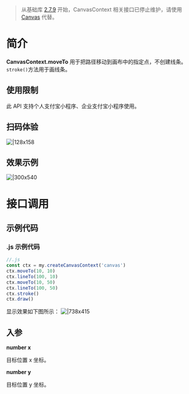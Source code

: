 > 从基础库 [2.7.9](https://opendocs.alipay.com/mini/framework/lib-upgrade-v2) 开始，CanvasContext 相关接口已停止维护，请使用 [Canvas](https://opendocs.alipay.com/mini/01vzqv) 代替。


# 简介
**CanvasContext.moveTo** 用于把路径移动到画布中的指定点，不创建线条。`stroke()`方法用于画线条。

## 使用限制
此 API 支持个人支付宝小程序、企业支付宝小程序使用。

## 扫码体验
![|128x158](https://cdn.nlark.com/yuque/0/2021/png/179989/1624933160502-8ad8f3f7-2731-4d5d-9d2c-53f47f073158.png#align=left&display=inline&height=158&margin=%5Bobject%20Object%5D&name=1.png&originHeight=158&originWidth=128&size=17896&status=done&style=stroke&width=128)

## 效果示例
![|300x540](https://cdn.nlark.com/yuque/0/2021/gif/179989/1624933155765-5237b1eb-8497-40d5-bf5b-73f8208f3a76.gif#align=left&display=inline&height=540&margin=%5Bobject%20Object%5D&name=2.gif&originHeight=540&originWidth=300&size=1429075&status=done&style=stroke&width=300)

# 接口调用

## 示例代码

### .js 示例代码
```javascript
//.js
const ctx = my.createCanvasContext('canvas')
ctx.moveTo(10, 10)
ctx.lineTo(100, 10)
ctx.moveTo(10, 50)
ctx.lineTo(100, 50)
ctx.stroke()
ctx.draw()
```

显示效果如下图所示：
![|738x415](https://cdn.nlark.com/yuque/0/2021/png/179989/1624933147482-5fbbc997-6b37-44df-bc75-fd137cc61554.png#align=left&display=inline&height=720&margin=%5Bobject%20Object%5D&name=3.png&originHeight=720&originWidth=1280&size=28312&status=done&style=none&width=1280)

## 入参
**number x**

目标位置 x 坐标。

**number y**

目标位置 y 坐标。
